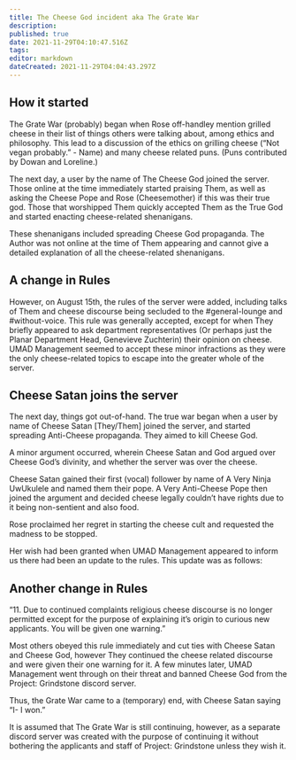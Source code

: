 ```yaml
---
title: The Cheese God incident aka The Grate War
description: 
published: true
date: 2021-11-29T04:10:47.516Z
tags: 
editor: markdown
dateCreated: 2021-11-29T04:04:43.297Z
---
```


## How it started

The Grate War (probably) began when Rose off-handley mention grilled cheese in their list of things others were talking about, among ethics and philosophy. This lead to a discussion of the ethics on grilling cheese (“Not vegan probably.” - Name) and many cheese related puns. (Puns contributed by Dowan and Loreline.)

The next day, a user by the name of The Cheese God joined the server. Those online at the time immediately started praising Them, as well as asking the Cheese Pope and Rose (Cheesemother) if this was their true god. Those that worshipped Them quickly accepted Them as the True God and started enacting cheese-related shenanigans.

These shenanigans included spreading Cheese God propaganda. The Author was not online at the time of Them appearing and cannot give a detailed explanation of all the cheese-related shenanigans.

## A change in Rules

However, on August 15th, the rules of the server were added, including talks of Them and cheese discourse being secluded to the #general-lounge and #without-voice. This rule was generally accepted, except for when They briefly appeared to ask department representatives (Or perhaps just the Planar Department Head, Genevieve Zuchterin) their opinion on cheese. UMAD Management seemed to accept these minor infractions as they were the only cheese-related topics to escape into the greater whole of the server.

## Cheese Satan joins the server

The next day, things got out-of-hand. The true war began when a user by name of Cheese Satan [They/Them] joined the server, and started spreading Anti-Cheese propaganda. They aimed to kill Cheese God.

A minor argument occurred, wherein Cheese Satan and God argued over Cheese God’s divinity, and whether the server was over the cheese.

Cheese Satan gained their first (vocal) follower by name of A Very Ninja UwUkulele and named them their pope. A Very Anti-Cheese Pope then joined the argument and decided cheese legally couldn’t have rights due to it being non-sentient and also food. 

Rose proclaimed her regret in starting the cheese cult and requested the madness to be stopped.

Her wish had been granted when UMAD Management appeared to inform us there had been an update to the rules. This update was as follows:

## Another change in Rules

“11. Due to continued complaints religious cheese discourse is no longer permitted except for the purpose of explaining it’s origin to curious new applicants. You will be given one warning.”

Most others obeyed this rule immediately and cut ties with Cheese Satan and Cheese God, however They continued the cheese related discourse and were given their one warning for it. A few minutes later, UMAD Management went through on their threat and banned Cheese God from the Project: Grindstone discord server.

Thus, the Grate War came to a (temporary) end, with Cheese Satan saying “I- I won.” 

It is assumed that The Grate War is still continuing, however, as a separate discord server was created with the purpose of continuing it without bothering the applicants and staff of Project: Grindstone unless they wish it.
